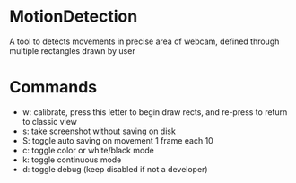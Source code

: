 MotionDetection
===============

A tool to detects movements in precise area of webcam, defined through multiple rectangles drawn by user

Commands
===

* w: calibrate, press this letter to begin draw rects, and re-press to return to classic view
* s: take screenshot without saving on disk
* S: toggle auto saving on movement 1 frame each 10
* c: toggle color or white/black mode
* k: toggle continuous mode
* d: toggle debug (keep disabled if not a developer)
